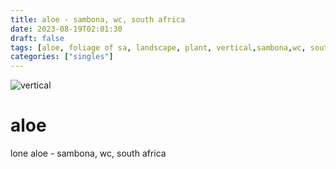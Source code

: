 ```yaml
---
title: aloe - sambona, wc, south africa
date: 2023-08-19T02:01:30
draft: false
tags: [aloe, foliage of sa, landscape, plant, vertical,sambona,wc, south africa]
categories: ["singles"]
---
```

![vertical](/p/sbr-20230819-1001134.jpg)
<!--more-->
# aloe
lone aloe - sambona, wc, south africa
